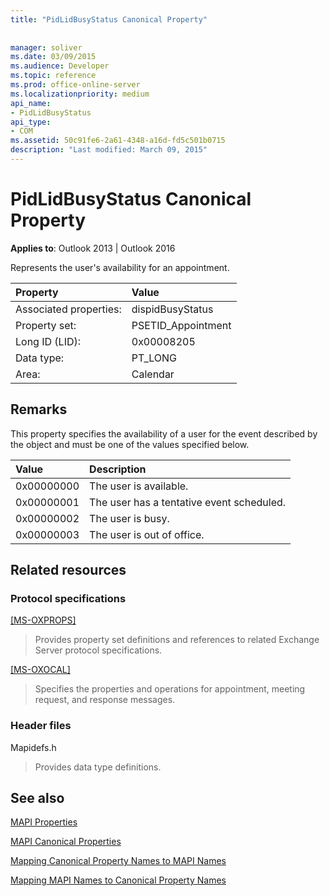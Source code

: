 ```yaml
---
title: "PidLidBusyStatus Canonical Property"
 
 
manager: soliver
ms.date: 03/09/2015
ms.audience: Developer
ms.topic: reference
ms.prod: office-online-server
ms.localizationpriority: medium
api_name:
- PidLidBusyStatus
api_type:
- COM
ms.assetid: 50c91fe6-2a61-4348-a16d-fd5c501b0715
description: "Last modified: March 09, 2015"
---
```


# PidLidBusyStatus Canonical Property

  
  
**Applies to**: Outlook 2013 | Outlook 2016 
  
Represents the user's availability for an appointment.
  
|Property |Value |
|:-----|:-----|
|Associated properties:  <br/> |dispidBusyStatus  <br/> |
|Property set:  <br/> |PSETID_Appointment  <br/> |
|Long ID (LID):  <br/> |0x00008205  <br/> |
|Data type:  <br/> |PT_LONG  <br/> |
|Area:  <br/> |Calendar  <br/> |
   
## Remarks

This property specifies the availability of a user for the event described by the object and must be one of the values specified below.
  
|**Value**|**Description**|
|:-----|:-----|
|0x00000000  <br/> |The user is available. |
|0x00000001  <br/> |The user has a tentative event scheduled. |
|0x00000002  <br/> |The user is busy. |
|0x00000003  <br/> |The user is out of office. |
   
## Related resources

### Protocol specifications

[[MS-OXPROPS]](https://msdn.microsoft.com/library/f6ab1613-aefe-447d-a49c-18217230b148%28Office.15%29.aspx)
  
> Provides property set definitions and references to related Exchange Server protocol specifications.
    
[[MS-OXOCAL]](https://msdn.microsoft.com/library/09861fde-c8e4-4028-9346-e7c214cfdba1%28Office.15%29.aspx)
  
> Specifies the properties and operations for appointment, meeting request, and response messages.
    
### Header files

Mapidefs.h
  
> Provides data type definitions.
    
## See also



[MAPI Properties](mapi-properties.md)
  
[MAPI Canonical Properties](mapi-canonical-properties.md)
  
[Mapping Canonical Property Names to MAPI Names](mapping-canonical-property-names-to-mapi-names.md)
  
[Mapping MAPI Names to Canonical Property Names](mapping-mapi-names-to-canonical-property-names.md)

